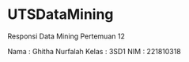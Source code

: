 # UTSDataMining
Responsi Data Mining Pertemuan 12

Nama  : Ghitha Nurfalah
Kelas : 3SD1
NIM   : 221810318
